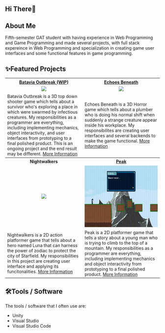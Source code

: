 ## Hi There👋

## About Me

Fifth-semester GAT student with having experience in Web Programming and Game Programming and made several projects, with full stack expereince in Web Programming and specialization in creating game user interfaces and some functional features in game programming.

## ✨Featured Projects

<table>
      <tbody>
    <tr>
        <th width="500px" align="center"> <a href="https://nezux.itch.io/731-batavia-outbreak">Batavia Outbreak (WIP)</th>
      <th width="500px" align="center"> <a href="https://xviig.itch.io/echoes-beneath">Echoes Beneath</th>
    </tr>
  <tr width="500px" align="center">
      <td><img src="https://github.com/paundra0217/paundra0217/blob/main/images/Video%20tanpa%20judul%20(2).gif" height="200px"></td>
    <td><img src="https://github.com/user-attachments/assets/2be270e9-a073-4033-9f04-e94828dda4e4" height="200px"></td>
  </tr>
  <tr width="500px">
      <td>Batavia Outbreak is a 3D top down shooter game which tells about a survivor who's exploring a place in which were swarmed by infectious creatures. My responsibilities as a programmer are everything, including implementing mechanics, object interactivity, and user interfaces from prototyping to a final polished product. This is an ongoing project and the end result may be different. <a href="https://github.com/paundra0217/batavia-outbreak">More Information</a></td>
    <td>Echoes Beneath is a 3D Horror game which tells about a plumber who is doing his normal shift when suddenly a strange creature appear inside his workplace. My responsibilites are creating user interfaces and several backends to make the game functional. <a href="https://github.com/Redacted-Studio/HorrorGame">More Information</a></td>
  </tr>
  <tr>
      <th width="500px" align="center"> Nightwalkers</th>
    <th width="500px"> <a href="https://bgdc.itch.io/peak">Peak</th>
  </tr>
  <tr width="500px" align="center">
          <td><img src="https://github.com/user-attachments/assets/9f838ca6-e88c-4a05-8dc5-2ea093b00a41" height="200px"></td>
    <td><img src="https://github.com/paundra0217/paundra0217/blob/main/images/Peak%202024-09-18%2022-07-35.gif" height="200px"></td>
  </tr>
  <tr width="500px">
          <td>Nightwalkers is a 2D action platformer game that tells about a hero named Luna that can harness the power of zodiac to protect the city of Starfield. My responsibilities in this project are creating user interface and applying its funcitonalities. <a href="https://github.com/817r/LegionGoJam">More Information</a></td>
      <td>Peak is a 2D platformer game that tells a story about a young man who is trying to climb to the top of a mountain. My responsibilities as a programmer are everything, including implementing mechanics and object interactivity from prototyping to a final polished product. <a href="https://github.com/paundra0217/TG7T6">More Information</a></td>
  </tr>
<!--           <tr>
    <th width="500px"> Mystic Frontier</th>
  </tr>
  <tr width="500px" align="center">
    <td><img src="https://github.com/paundra0217/paundra0217/blob/main/images/image.png?raw=true" height="200px"></td>
  </tr>
  <tr width="500px">
      <td>Mystic Frontier is a 2D turn based RPG using cards, where the story is inspired by mythology and folklore from Indonesia. My responsibilities are creating user interface and applying its functionlity, as well as working on several backends such as audio. <a href="https://github.com/Redacted-Studio/Mystic_Frontier">More Information</a></td>
  </tr> -->
  </tbody>
</table>

## 🛠️Tools / Software

The tools / software that I often use are:

- Unity
- Visual Studio
- Visual Studio Code

<!--
**paundra0217/paundra0217** is a ✨ _special_ ✨ repository because its `README.md` (this file) appears on your GitHub profile.

Here are some ideas to get you started:

- 🔭 I’m currently working on ...
- 🌱 I’m currently learning ...
- 👯 I’m looking to collaborate on ...
- 🤔 I’m looking for help with ...
- 💬 Ask me about ...
- 📫 How to reach me: ...
- 😄 Pronouns: ...
- ⚡ Fun fact: ...
-->
